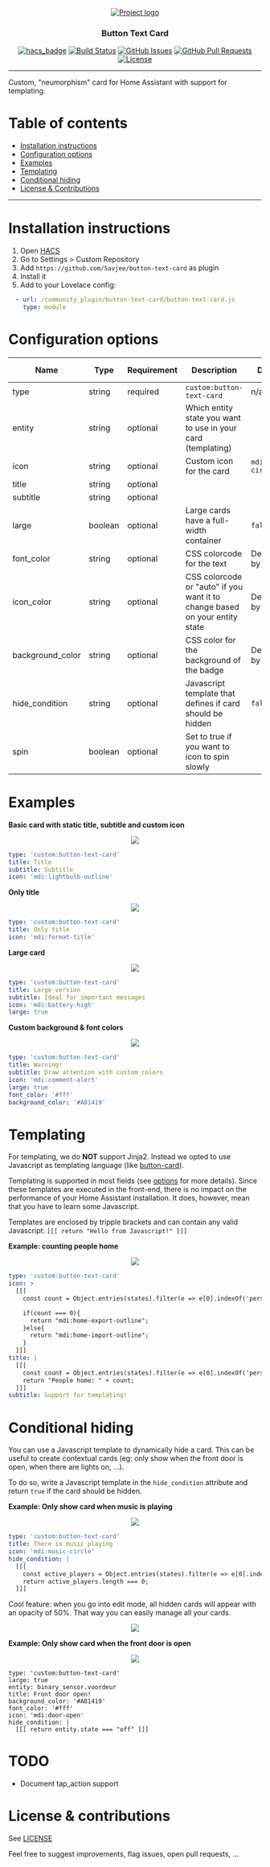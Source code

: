 <p align="center">
  <a href="" rel="noopener">
 <img src="https://savjee.github.io/button-text-card/logo.png" alt="Project logo"></a>
</p>

<h3 align="center">Button Text Card</h3>

<div align="center">
  
  [![hacs_badge](https://img.shields.io/badge/HACS-Custom-orange.svg)](https://github.com/custom-components/hacs)
  [![Build Status](https://github.com/Savjee/button-text-card/workflows/Build/badge.svg)](https://github.com/Savjee/button-text-card/actions?query=workflow%3ABuild)
  [![GitHub Issues](https://img.shields.io/github/issues/Savjee/button-text-card.svg)](https://github.com/Savjee/button-text-card/issues)
  [![GitHub Pull Requests](https://img.shields.io/github/issues-pr/Savjee/button-text-card.svg)](https://github.com/Savjee/button-text-card/pulls)
  [![License](https://img.shields.io/badge/license-MIT-blue.svg)](/LICENSE)

</div>

---

Custom, "neumorphism" card for Home Assistant with support for templating.

# Table of contents
* [Installation instructions](#installation-instructions)
* [Configuration options](#configuration-options)
* [Examples](#examples)
* [Templating](#templating)
* [Conditional hiding](#conditional-hiding)
* [License & Contributions](#license--contributions)

---

# Installation instructions

1. Open [HACS](https://hacs.xyz/)
2. Go to Settings > Custom Repository
3. Add `https://github.com/Savjee/button-text-card` as plugin
4. Install it
5. Add to your Lovelace config:

```yaml
  - url: /community_plugin/button-text-card/button-text-card.js
    type: module
```

# Configuration options
| Name             | Type    | Requirement | Description                                                                 | Default            | Template support? |
|------------------|---------|-------------|-----------------------------------------------------------------------------|--------------------|-------------------|
| type             | string  | required    | `custom:button-text-card`                                                   | n/a                | No                |
| entity           | string  | optional    | Which entity state you want to use in your card (templating)                |                    | No                |
| icon             | string  | optional    | Custom icon for the card                                                    | `mdi:alert-circle` | Yes               |
| title            | string  | optional    |                                                                             |                    | Yes               |
| subtitle         | string  | optional    |                                                                             |                    | Yes               |
| large            | boolean | optional    | Large cards have a full-width container                                     | `false`            | Yes               |
| font_color       | string  | optional    | CSS colorcode for the text                                                  | Defined by theme   | Yes               |
| icon_color       | string  | optional    | CSS colorcode or "auto" if you want it to change based on your entity state | Defined by theme   | Yes               |
| background_color | string  | optional    | CSS color for the background of the badge                                   | Defined by theme   | Yes               |
| hide_condition   | string  | optional    | Javascript template that defines if card should be hidden                   | `false`            | Yes               |
| spin             | boolean | optional    | Set to true if you want to icon to spin slowly                              |                    | Yes               |


# Examples

**Basic card with static title, subtitle and custom icon**
<div align="center">
    <img src="https://savjee.github.io/button-text-card/example-1.png">
</div>

```yaml
type: 'custom:button-text-card'
title: Title
subtitle: Subtitle
icon: 'mdi:lightbulb-outline'
```

**Only title**
<div align="center">
    <img src="https://savjee.github.io/button-text-card/example-2.png">
</div>

```yaml
type: 'custom:button-text-card'
title: Only title
icon: 'mdi:format-title'
```

**Large card**
<div align="center">
    <img src="https://savjee.github.io/button-text-card/example-4.png">
</div>

```yaml
type: 'custom:button-text-card'
title: Large version
subtitle: Ideal for important messages
icon: 'mdi:battery-high'
large: true
```

**Custom background & font colors**
<div align="center">
    <img src="https://savjee.github.io/button-text-card/example-5.png">
</div>

```yaml
type: 'custom:button-text-card'
title: Warning!
subtitle: Draw attention with custom colors
icon: 'mdi:comment-alert'
large: true
font_color: '#fff'
background_color: '#A81419'
```

# Templating

For templating, we do **NOT** support Jinja2. Instead we opted to use Javascript as templating language (like [button-card](https://github.com/custom-cards/button-card)). 

Templating is supported in most fields (see [options](#options) for more details). Since these templates are executed in the front-end, there is no impact on the performance of your Home Assistant installation. It does, however, mean that you have to learn some Javascript.

Templates are enclosed by tripple brackets and can contain any valid Javascript: `[[[ return "Hello from Javascript!" ]]]`

**Example: counting people home**
<div align="center">
    <img src="https://savjee.github.io/button-text-card/example-3.png">
</div>

```yaml
type: 'custom:button-text-card'
icon: >
  [[[
    const count = Object.entries(states).filter(e => e[0].indexOf('person.') === 0 && e[1].state === "home").length;

    if(count === 0){
      return "mdi:home-export-outline";
    }else{
      return "mdi:home-import-outline";
    }
  ]]]
title: |
  [[[
    const count = Object.entries(states).filter(e => e[0].indexOf('person.') === 0 && e[1].state === "home").length;
    return "People home: " + count;
  ]]]
subtitle: Support for templating!
```

# Conditional hiding
You can use a Javascript template to dynamically hide a card. This can be useful to create contextual cards (eg: only show when the front door is open, when there are lights on, ...).

To do so, write a Javascript template in the `hide_condition` attribute and return `true` if the card should be hidden.


**Example: Only show card when music is playing**
<div align="center">
    <img src="https://savjee.github.io/button-text-card/example-6.png">
</div>

```yaml
type: 'custom:button-text-card'
title: There is music playing
icon: 'mdi:music-circle'
hide_condition: |
  [[[
    const active_players = Object.entries(states).filter(e => e[0].indexOf('media_player.')===0 && e[1].state === 'playing');
    return active_players.length === 0;
  ]]]
```

Cool feature: when you go into edit mode, all hidden cards will appear with an opacity of 50%. That way you can easily manage all your cards.

<div align="center">
    <img src="https://savjee.github.io/button-text-card/example-6a.png">
</div>

**Example: Only show card when the front door is open**
<div align="center">
    <img src="https://savjee.github.io/button-text-card/example-7.png">
</div>

```
type: 'custom:button-text-card'
large: true
entity: binary_sensor.voordeur
title: Front door open!
background_color: '#A81419'
font_color: '#fff'
icon: 'mdi:door-open'
hide_condition: |
  [[[ return entity.state === "off" ]]]
```

# TODO
* Document tap_action support

# License & contributions
See [LICENSE](/LICENSE)

Feel free to suggest improvements, flag issues, open pull requests, ...
